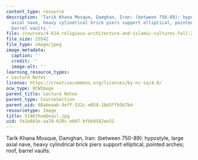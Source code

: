 ```yaml
---
content_type: resource
description: 'Tarik Khana Mosque, Damghan, Iran: (between 750-89): hypostyle, large
  axial nave, heavy cylindrical brick piers support elliptical, pointed arches; roof,
  barrel vaults.'
file: /courses/4-614-religious-architecture-and-islamic-cultures-fall-2002/fe1e843eaa78620ce047bfbb9582ee31_5146thumbnail.jpg
file_size: 25542
file_type: image/jpeg
image_metadata:
  caption: ''
  credit: ''
  image-alt: ''
learning_resource_types:
- Lecture Notes
license: https://creativecommons.org/licenses/by-nc-sa/4.0/
ocw_type: OCWImage
parent_title: Lecture Notes
parent_type: CourseSection
parent_uid: 68abeaab-4eff-532c-e858-18d3ffb567bd
resourcetype: Image
title: 5146thumbnail.jpg
uid: fe1e843e-aa78-620c-e047-bfbb9582ee31
---
```

Tarik Khana Mosque, Damghan, Iran: (between 750-89): hypostyle, large axial nave, heavy cylindrical brick piers support elliptical, pointed arches; roof, barrel vaults.